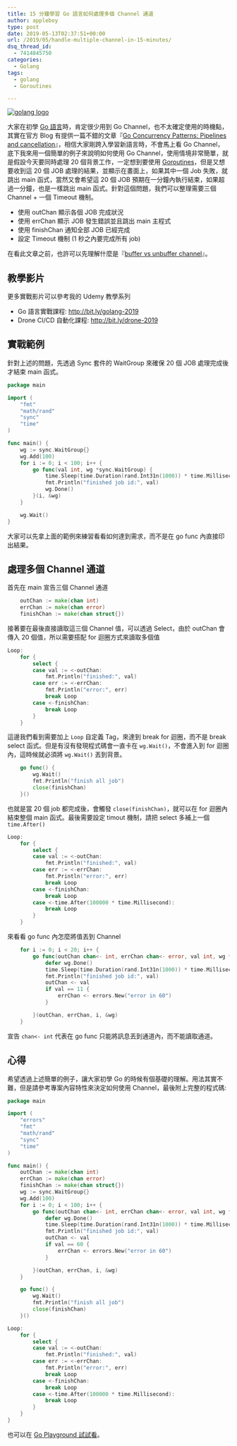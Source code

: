 ```yaml
---
title: 15 分鐘學習 Go 語言如何處理多個 Channel 通道
author: appleboy
type: post
date: 2019-05-13T02:37:51+00:00
url: /2019/05/handle-multiple-channel-in-15-minutes/
dsq_thread_id:
  - 7414845750
categories:
  - Golang
tags:
  - golang
  - Goroutines

---
```

[![golang logo][1]][1]

大家在初學 [Go 語言][2]時，肯定很少用到 Go Channel，也不太確定使用的時機點，其實在官方 Blog 有提供一篇不錯的文章『[Go Concurrency Patterns: Pipelines and cancellation][3]』，相信大家剛跨入學習新語言時，不會馬上看 Go Channel，底下我來用一個簡單的例子來說明如何使用 Go Channel，使用情境非常簡單，就是假設今天要同時處理 20 個背景工作，一定想到要使用 [Goroutines][4]，但是又想要收到這 20 個 JOB 處理的結果，並顯示在畫面上，如果其中一個 Job 失敗，就跳出 main 函式，當然又會希望這 20 個 JOB 預期在一分鐘內執行結束，如果超過一分鐘，也是一樣跳出 main 函式。針對這個問題，我們可以整理需要三個 Channel + 一個 Timeout 機制。

  * 使用 outChan 顯示各個 JOB 完成狀況
  * 使用 errChan 顯示 JOB 發生錯誤並且跳出 main 主程式
  * 使用 finishChan 通知全部 JOB 已經完成
  * 設定 Timeout 機制 (1 秒之內要完成所有 job)

在看此文章之前，也許可以先理解什麼是『[buffer vs unbuffer channel][5]』。

<!--more-->

## 教學影片

更多實戰影片可以參考我的 Udemy 教學系列

  * Go 語言實戰課程: <http://bit.ly/golang-2019>
  * Drone CI/CD 自動化課程: <http://bit.ly/drone-2019>

## 實戰範例

針對上述的問題，先透過 Sync 套件的 WaitGroup 來確保 20 個 JOB 處理完成後才結束 main 函式。

```go
package main

import (
    "fmt"
    "math/rand"
    "sync"
    "time"
)

func main() {
    wg := sync.WaitGroup{}
    wg.Add(100)
    for i := 0; i < 100; i++ {
        go func(val int, wg *sync.WaitGroup) {
            time.Sleep(time.Duration(rand.Int31n(1000)) * time.Millisecond)
            fmt.Println("finished job id:", val)
            wg.Done()
        }(i, &wg)
    }

    wg.Wait()
}
```

大家可以先拿上面的範例來練習看看如何達到需求，而不是在 go func 內直接印出結果。

## 處理多個 Channel 通道

首先在 main 宣告三個 Channel 通道

```go
    outChan := make(chan int)
    errChan := make(chan error)
    finishChan := make(chan struct{})
```

接著要在最後直接讀取這三個 Channel 值，可以透過 Select，由於 outChan 會傳入 20 個值，所以需要搭配 for 迴圈方式來讀取多個值

```go
Loop:
    for {
        select {
        case val := <-outChan:
            fmt.Println("finished:", val)
        case err := <-errChan:
            fmt.Println("error:", err)
            break Loop
        case <-finishChan:
            break Loop
        }
    }
```

這邊我們看到需要加上 `Loop` 自定義 Tag，來達到 break for 迴圈，而不是 break select 函式。但是有沒有發現程式碼會一直卡在 `wg.Wait()`，不會進入到 for 迴圈內，這時候就必須將 `wg.Wait()` 丟到背景。

```go
    go func() {
        wg.Wait()
        fmt.Println("finish all job")
        close(finishChan)
    }()
```

也就是當 20 個 job 都完成後，會觸發 `close(finishChan)`，就可以在 for 迴圈內結束整個 main 函式。最後需要設定 timout 機制，請把 select 多補上一個 `time.After()`

```go
Loop:
    for {
        select {
        case val := <-outChan:
            fmt.Println("finished:", val)
        case err := <-errChan:
            fmt.Println("error:", err)
            break Loop
        case <-finishChan:
            break Loop
        case <-time.After(100000 * time.Millisecond):
            break Loop
        }
    }
```

來看看 go func 內怎麼將值丟到 Channel

```go
    for i := 0; i < 20; i++ {
        go func(outChan chan<- int, errChan chan<- error, val int, wg *sync.WaitGroup) {
            defer wg.Done()
            time.Sleep(time.Duration(rand.Int31n(1000)) * time.Millisecond)
            fmt.Println("finished job id:", val)
            outChan <- val
            if val == 11 {
                errChan <- errors.New("error in 60")
            }

        }(outChan, errChan, i, &wg)
    }
```

宣告 `chan<- int` 代表在 go func 只能將訊息丟到通道內，而不能讀取通道。

## 心得

希望透過上述簡單的例子，讓大家初學 Go 的時候有個基礎的理解。用法其實不難，但是請參考專案內容特性來決定如何使用 Channel，最後附上完整的程式碼:

```go
package main

import (
    "errors"
    "fmt"
    "math/rand"
    "sync"
    "time"
)

func main() {
    outChan := make(chan int)
    errChan := make(chan error)
    finishChan := make(chan struct{})
    wg := sync.WaitGroup{}
    wg.Add(100)
    for i := 0; i < 100; i++ {
        go func(outChan chan<- int, errChan chan<- error, val int, wg *sync.WaitGroup) {
            defer wg.Done()
            time.Sleep(time.Duration(rand.Int31n(1000)) * time.Millisecond)
            fmt.Println("finished job id:", val)
            outChan <- val
            if val == 60 {
                errChan <- errors.New("error in 60")
            }

        }(outChan, errChan, i, &wg)
    }

    go func() {
        wg.Wait()
        fmt.Println("finish all job")
        close(finishChan)
    }()

Loop:
    for {
        select {
        case val := <-outChan:
            fmt.Println("finished:", val)
        case err := <-errChan:
            fmt.Println("error:", err)
            break Loop
        case <-finishChan:
            break Loop
        case <-time.After(100000 * time.Millisecond):
            break Loop
        }
    }
}
```

也可以在 [Go Playground 試試看][6]。

 [1]: https://lh3.googleusercontent.com/jsocHCR9A9yEfDVUTrU0m42_aHhTEVDGW5p5PsQSx7GSlkt3gLjohfXH3S7P7p982332ruU_e-EtW0LwmiuZjvN65VIcyME-zE35C6EM0IV1nqY6KoNw3dwW2djjid3F-T5YgnJothA=w1920-h1080 "golang logo"
 [2]: https://golang.org
 [3]: https://blog.golang.org/pipelines
 [4]: https://tour.golang.org/concurrency/1
 [5]: https://blog.wu-boy.com/2019/04/understand-unbuffered-vs-buffered-channel-in-five-minutes/
 [6]: https://play.golang.org/p/gMwNVc4Ve8b